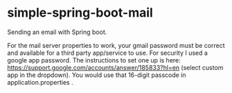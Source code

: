 # simple-spring-boot-mail
Sending an email with Spring boot.

For the mail server properties to work, your gmail password must be correct and available for a third party app/service to use. For security I used a google app password. The instructions to set one up is here: https://support.google.com/accounts/answer/185833?hl=en (select custom app in the dropdown). You would use that 16-digit passcode in application.properties .
